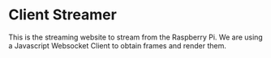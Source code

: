 # Client Streamer
This is the streaming website to stream from the Raspberry Pi. We are using a Javascript Websocket Client to
obtain frames and render them. 